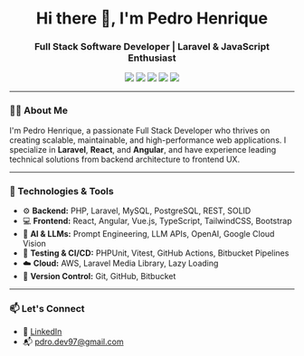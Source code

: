 <h1 align="center">Hi there 👋, I'm Pedro Henrique</h1>
<h3 align="center">Full Stack Software Developer | Laravel & JavaScript Enthusiast</h3>

<p align="center">
  <img src="https://img.shields.io/badge/Laravel-E34F26?style=for-the-badge&logo=laravel&logoColor=white"/>
  <img src="https://img.shields.io/badge/PHP-777BB4?style=for-the-badge&logo=php&logoColor=white"/>
  <img src="https://img.shields.io/badge/Angular-DD0031?style=for-the-badge&logo=angular&logoColor=white"/>
  <img src="https://img.shields.io/badge/React-61DAFB?style=for-the-badge&logo=react&logoColor=black"/>
  <img src="https://img.shields.io/badge/TypeScript-3178C6?style=for-the-badge&logo=typescript&logoColor=white"/>
</p>

---

### 🧑‍💻 About Me

I'm Pedro Henrique, a passionate Full Stack Developer who thrives on creating scalable, maintainable, and high-performance web applications. I specialize in **Laravel**, **React**, and **Angular**, and have experience leading technical solutions from backend architecture to frontend UX.

---

### 🚀 Technologies & Tools

- ⚙️ **Backend:** PHP, Laravel, MySQL, PostgreSQL, REST, SOLID  
- 💻 **Frontend:** React, Angular, Vue.js, TypeScript, TailwindCSS, Bootstrap  
- 🧠 **AI & LLMs:** Prompt Engineering, LLM APIs, OpenAI, Google Cloud Vision
- 🧪 **Testing & CI/CD:** PHPUnit, Vitest, GitHub Actions, Bitbucket Pipelines  
- ☁️ **Cloud:** AWS, Laravel Media Library, Lazy Loading  
- 🔁 **Version Control:** Git, GitHub, Bitbucket  

---

### 📫 Let's Connect

- 💼 [LinkedIn]([https://linkedin.com/in/seu-perfil](https://www.linkedin.com/in/pedro-kuhn-010b7522b/))
- 📬 pdro.dev97@gmail.com
<!--
- 💻 [Portfolio](https://seu-portfolio.dev)
-->

